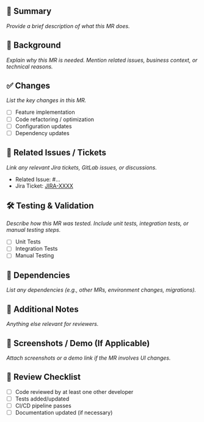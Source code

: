 ## 🎯 Summary

_Provide a brief description of what this MR does._

## 📖 Background

_Explain why this MR is needed. Mention related issues, business context, or technical reasons._

## ✅ Changes

_List the key changes in this MR._

- [ ] Feature implementation
- [ ] Code refactoring / optimization
- [ ] Configuration updates
- [ ] Dependency updates

## 📂 Related Issues / Tickets

_Link any relevant Jira tickets, GitLab issues, or discussions._

- Related Issue: #...
- Jira Ticket: [JIRA-XXXX](link)

## 🛠️ Testing & Validation

_Describe how this MR was tested. Include unit tests, integration tests, or manual testing steps._

- [ ] Unit Tests
- [ ] Integration Tests
- [ ] Manual Testing

## 🔄 Dependencies

_List any dependencies (e.g., other MRs, environment changes, migrations)._

## 📎 Additional Notes

_Anything else relevant for reviewers._

## 📸 Screenshots / Demo (If Applicable)

_Attach screenshots or a demo link if the MR involves UI changes._

## 👀 Review Checklist

- [ ] Code reviewed by at least one other developer
- [ ] Tests added/updated
- [ ] CI/CD pipeline passes
- [ ] Documentation updated (if necessary)
